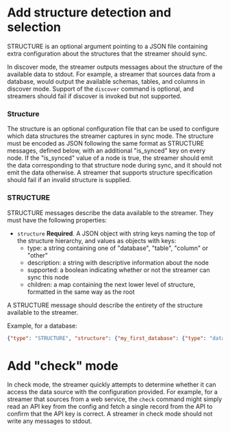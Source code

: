 # Add structure detection and selection

STRUCTURE is an optional argument pointing to a JSON file containing
extra configuration about the structures that the streamer should
sync.

In discover mode, the streamer outputs messages about the structure of
the available data to stdout. For example, a streamer that sources
data from a database, would output the available schemas, tables, and
columns in discover mode. Support of the `discover` command is
optional, and streamers should fail if discover is invoked but not
supported.

### Structure

The structure is an optional configuration file that can be used to
configure which data structures the streamer captures in sync
mode. The structure must be encoded as JSON following the same format
as STRUCTURE messages, defined below, with an additional "is_synced"
key on every node.  If the "is_synced" value of a node is true, the
streamer should emit the data corresponding to that structure node
during sync, and it should not emit the data otherwise.  A streamer
that supports structure specification should fail if an invalid
structure is supplied.


### STRUCTURE

STRUCTURE messages describe the data available to the streamer. They
must have the following properties:
 
 - `structure` **Required**. A JSON object with string keys naming the
   top of the structure hierarchy, and values as objects with keys:
   - type: a string containing one of "database", "table", "column" or "other"
   - description: a string with descriptive information about the node
   - supported: a boolean indicating whether or not the streamer can sync this node
   - children: a map containing the next lower level of structure, formatted in the same way as the root

A STRUCTURE message should describe the entirety of the structure
available to the streamer.

Example, for a database:

```json
{"type": "STRUCTURE", "structure": {"my_first_database": {"type": "database", "description": "", "supported": true, "children": {"my_first_databases_first_table": {"type": "table", "description": "", "supported": true, "children": {"id_column": {"type": "column", "description": "INT PRIMARY KEY", "supported": true}, "string_column": {"type": "column", "description": "VARCHAR(255)", "supported": true}}}}}}}
```




# Add "check" mode

In check mode, the streamer quickly attempts to determine whether it
can access the data source with the configuration provided. For
example, for a streamer that sources from a web service, the `check`
command might simply read an API key from the config and fetch a
single record from the API to confirm that the API key is correct. A
streamer in check mode should not write any messages to stdout.

